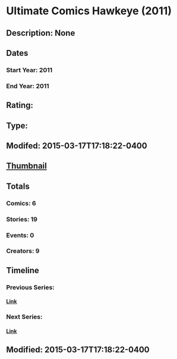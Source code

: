 # Ultimate Comics Hawkeye (2011)
## Description: None
## Dates
### Start Year: 2011
### End Year: 2011
## Rating: 
## Type: 
## Modifed: 2015-03-17T17:18:22-0400
## [Thumbnail](http://i.annihil.us/u/prod/marvel/i/mg/9/00/511c0e8c3b55f.jpg)
## Totals
### Comics: 6
### Stories: 19
### Events: 0
### Creators: 9
## Timeline
### Previous Series: 
#### [Link]()
### Next Series: 
#### [Link]()
## Modified: 2015-03-17T17:18:22-0400